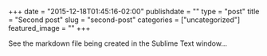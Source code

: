 +++
date = "2015-12-18T01:45:16-02:00"
publishdate = ""
type = "post"
title = "Second post"
slug = "second-post"
categories = ["uncategorized"]
featured_image = ""
+++

See the markdown file being created in the Sublime Text window...